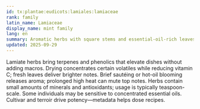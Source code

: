 ```yaml
---
id: tx:plantae:eudicots:lamiales:lamiaceae
rank: family
latin_name: Lamiaceae
display_name: mint family
lang: en
summary: Aromatic herbs with square stems and essential-oil-rich leaves; this node spans fresh and dried culinary herbs widely used as low-calorie flavor carriers.
updated: 2025-09-29
---
```


Lamiate herbs bring terpenes and phenolics that elevate dishes without adding macros. Drying concentrates certain volatiles while reducing vitamin C; fresh leaves deliver brighter notes. Brief sautéing or hot-oil blooming releases aroma; prolonged high heat can mute top notes. Herbs contain small amounts of minerals and antioxidants; usage is typically teaspoon-scale. Some individuals may be sensitive to concentrated essential oils. Cultivar and terroir drive potency—metadata helps dose recipes.

